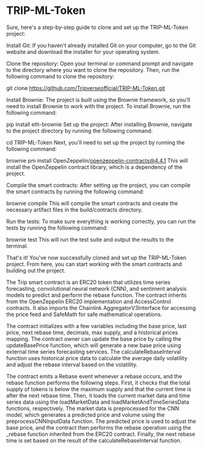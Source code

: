 # TRIP-ML-Token
Sure, here's a step-by-step guide to clone and set up the TRIP-ML-Token project:

Install Git: If you haven't already installed Git on your computer, go to the Git website and download the installer for your operating system.

Clone the repository: Open your terminal or command prompt and navigate to the directory where you want to clone the repository. Then, run the following command to clone the repository:

git clone https://github.com/Tripverseofficial/TRIP-ML-Token.git

Install Brownie: The project is built using the Brownie framework, so you'll need to install Brownie to work with the project. To install Brownie, run the following command:

pip install eth-brownie
Set up the project: After installing Brownie, navigate to the project directory by running the following command:

cd TRIP-ML-Token
Next, you'll need to set up the project by running the following command:

brownie pm install OpenZeppelin/openzeppelin-contracts@4.4.1
This will install the OpenZeppelin contract library, which is a dependency of the project.

Compile the smart contracts: After setting up the project, you can compile the smart contracts by running the following command:

brownie compile
This will compile the smart contracts and create the necessary artifact files in the build/contracts directory.

Run the tests: To make sure everything is working correctly, you can run the tests by running the following command:

brownie test
This will run the test suite and output the results to the terminal.

That's it! You've now successfully cloned and set up the TRIP-ML-Token project. From here, you can start working with the smart contracts and building out the project.





The Trip smart contract is an ERC20 token that utilizes time series forecasting, convolutional neural network (CNN), and sentiment analysis models to predict and perform the rebase function. The contract inherits from the OpenZeppelin ERC20 implementation and AccessControl contracts. It also imports the Chainlink AggregatorV3Interface for accessing the price feed and SafeMath for safe mathematical operations.

The contract initializes with a few variables including the base price, last price, next rebase time, decimals, max supply, and a historical prices mapping. The contract owner can update the base price by calling the updateBasePrice function, which will generate a new base price using external time series forecasting services. The calculateRebaseInterval function uses historical price data to calculate the average daily volatility and adjust the rebase interval based on the volatility.

The contract emits a Rebase event whenever a rebase occurs, and the rebase function performs the following steps. First, it checks that the total supply of tokens is below the maximum supply and that the current time is after the next rebase time. Then, it loads the current market data and time series data using the loadMarketData and loadMarketAndTimeSeriesData functions, respectively. The market data is preprocessed for the CNN model, which generates a predicted price and volume using the preprocessCNNInputData function. The predicted price is used to adjust the base price, and the contract then performs the rebase operation using the _rebase function inherited from the ERC20 contract. Finally, the next rebase time is set based on the result of the calculateRebaseInterval function.
